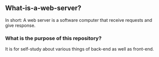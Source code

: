 ## What-is-a-web-server?
In short: A web server is a software computer that receive requests and give response.

### What is the purpose of this repository?
It is for self-study about various things of back-end as well as front-end. 
